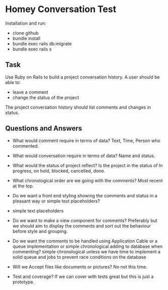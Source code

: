 # Homey Conversation Test

Installation and run:

- clone github
- bundle install
- bundle exec rails db:migrate
- bundle exec rails s

## Task

Use Ruby on Rails to build a project conversation history. A user should be able to:

- leave a comment
- change the status of the project

The project conversation history should list comments and changes in status.

## Questions and Answers

- What would comment require in terms of data? Text, Time, Person who commented.
- What would conversation require in terms of data? Name and status.

- What would the status of project reflect? Is the project in the status of In progress, on hold, blocked, cancelled,
  done.

- What chronological order are we going with the comments? Most recent at the top.

- Do we want a front end styling showing the comments and status in a pleasant way or simple text placeholders? 
- simple text placeholders
- Do we want to make a view component for comments? Preferably but we should aim to display the comments and sort 
  out the behaviour before style and grouping. 

- Do we want the comments to be handled using Application Cable or a queue implementation or simple chronological 
  adding to database when commenting? simple chronological unless we have time to implement a solid queue and jobs 
  to prevent race conditions on the database

- Will we Accept files like documents or pictures? No not this time.

- Test and coverage? If we can cover with tests great but this is just a prototype. 

